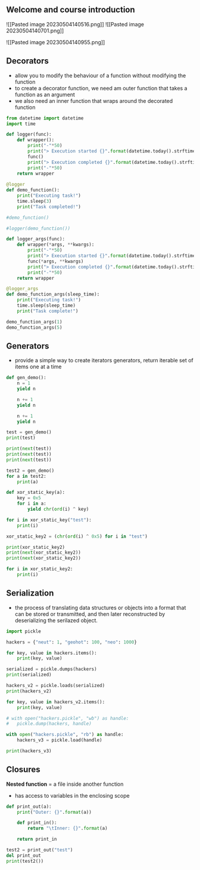 
## Welcome and course introduction

![[Pasted image 20230504140516.png]]
![[Pasted image 20230504140701.png]]

![[Pasted image 20230504140955.png]]


## Decorators

- allow you to modify the behaviour of a function without modifying the function
- to create a decorator function, we need am outer function that takes a function as an argument
- we also need an inner function that wraps around the decorated function

```Python
from datetime import datetime
import time

def logger(func):
    def wrapper():
        print("-"*50)
        print("> Execution started {}".format(datetime.today().strftime("%Y-%m-%d %H:%M:%S")))
        func()
        print("> Execution completed {}".format(datetime.today().strftime("%Y-%m-%d %H:%M:%S")))
        print("-"*50)
    return wrapper 
        
@logger
def demo_function():
    print("Executing task!")
    time.sleep(3)
    print("Task completed!")

#demo_function()

#logger(demo_function())

def logger_args(func):
    def wrapper(*args, **kwargs):
        print("-"*50)
        print("> Execution started {}".format(datetime.today().strftime("%Y-%m-%d %H:%M:%S")))
        func(*args, **kwargs)
        print("> Execution completed {}".format(datetime.today().strftime("%Y-%m-%d %H:%M:%S")))
        print("-"*50)
    return wrapper

@logger_args
def demo_function_args(sleep_time):
	print("Executing task!")
	time.sleep(sleep_time)
	print("Task complete!")

demo_function_args(1)
demo_function_args(5)
```


## Generators

- provide a simple way to create iterators generators,  return iterable set of items one at a time
```Python
def gen_demo():
	n = 1
	yield n

	n += 1
	yield n

	n += 1
	yield n

test = gen_demo()
print(test)

print(next(test))
print(next(test))
print(next(test))

test2 = gen_demo()
for a in test2:
	print(a)

def xor_static_key(a):
	key = 0x5
	for i in a:
		yield chr(ord(i) ^ key)

for i in xor_static_key("test"):
	print(i)

xor_static_key2 = (chr(ord(i) ^ 0x5) for i in "test")

print(xor_static_key2)
print(next(xor_static_key2))
print(next(xor_static_key2))

for i in xor_static_key2:
	print(i)
```


## Serialization

- the process of translating data structures or objects into a format that can be stored or transmitted, and then later reconstructed by deserializing the serilazed object.

```python
import pickle

hackers = {"neut": 1, "geohot": 100, "neo": 1000}

for key, value in hackers.items():
	print(key, value)

serialized = pickle.dumps(hackers)
print(serialized)

hackers_v2 = pickle.loads(serialized)
print(hackers_v2)

for key, value in hackers_v2.items():
	print(key, value)

# with open("hackers.pickle", "wb") as handle:
# 	pickle.dump(hackers, handle)

with open("hackers.pickle", "rb") as handle:
	hackers_v3 = pickle.load(handle)

print(hackers_v3)
```


## Closures

**Nested function** = a file inside another function
- has access to variables in the enclosing scope

```python
def print_out(a):
    print("Outer: {}".format(a))

    def print_in():
        return "\tInner: {}".format(a)

    return print_in

test2 = print_out("test")
del print_out
print(test2())
```
